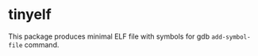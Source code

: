 tinyelf
=======

This package produces minimal ELF file with symbols for gdb `add-symbol-file` command.
